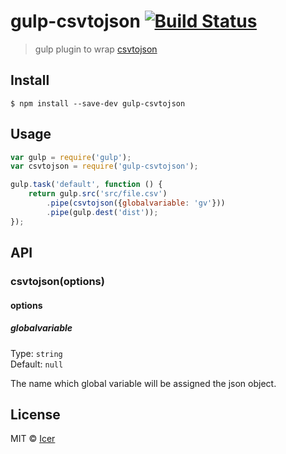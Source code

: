 # gulp-csvtojson [![Build Status](https://travis-ci.org/wizicer/gulp-csvtojson.svg?branch=master)](https://travis-ci.org/wizicer/gulp-csvtojson)

> gulp plugin to wrap [csvtojson] 


## Install

```
$ npm install --save-dev gulp-csvtojson
```


## Usage

```js
var gulp = require('gulp');
var csvtojson = require('gulp-csvtojson');

gulp.task('default', function () {
	return gulp.src('src/file.csv')
		.pipe(csvtojson({globalvariable: 'gv'}))
		.pipe(gulp.dest('dist'));
});
```


## API

### csvtojson(options)

#### options

##### globalvariable

Type: `string`  
Default: `null`

The name which global variable will be assigned the json object.

## License

MIT © [Icer](http://icerdesign.com)

[csvtojson]: https://github.com/Keyang/node-csvtojson
